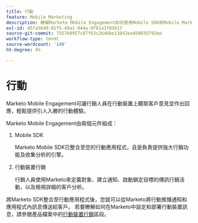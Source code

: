 ```yaml
---
title: 行動
feature: Mobile Marketing
description: 瞭解Marketo Mobile Engagement如何使用Mobile SDK和Mobile Marketing來傳送推送和應用程式內訊息、鎖定對象及追蹤分析。
exl-id: d5fa5640-01f5-49a1-944a-9f81a1f83617
source-git-commit: 7557b9957c87f63c2646be13842ea450035792be
workflow-type: tm+mt
source-wordcount: '149'
ht-degree: 4%

---
```


# 行動

Marketo Mobile Engagement可讓行銷人員在行動裝置上聽取客戶意見並作出回應，輕鬆提供引人入勝的行動體驗。

Marketo Mobile Engagement由兩個元件組成：

1. Mobile SDK

   Marketo Mobile SDK已整合至您的行動應用程式，且是負責提供強大行銷功能及收集分析的引擎。

1. 行動裝置行銷

   行銷人員使用Marketo來定義對象、建立通知、啟動鎖定目標的傳訊行銷活動，以及檢視詳細的客戶分析。

將Marketo SDK整合至行動應用程式後，您就可以從Marketo將行動推播通知和應用程式內訊息傳送給客戶。 若要瞭解如何在Marketo中設定和部署行動裝置訊息，請參閱產品檔案中的[行動裝置行銷](https://experienceleague.adobe.com/zh-hant/docs/marketo/using/product-docs/mobile-marketing/admin/add-a-mobile-app)區段。
